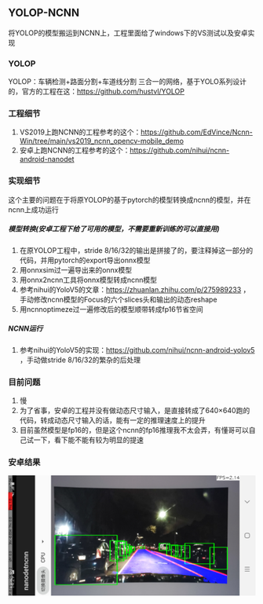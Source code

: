 ## YOLOP-NCNN
将YOLOP的模型搬运到NCNN上，工程里面给了windows下的VS测试以及安卓实现
### YOLOP
YOLOP：车辆检测+路面分割+车道线分割 三合一的网络，基于YOLO系列设计的，官方的工程在这：https://github.com/hustvl/YOLOP
### 工程细节
1. VS2019上跑NCNN的工程参考的这个：https://github.com/EdVince/Ncnn-Win/tree/main/vs2019_ncnn_opencv-mobile_demo
2. 安卓上跑NCNN的工程参考的这个：https://github.com/nihui/ncnn-android-nanodet
### 实现细节
这个主要的问题在于将原YOLOP的基于pytorch的模型转换成ncnn的模型，并在ncnn上成功运行
##### 模型转换(安卓工程下给了可用的模型，不需要重新训练的可以直接用)
1. 在原YOLOP工程中，stride 8/16/32的输出是拼接了的，要注释掉这一部分的代码，并用pytorch的export导出onnx模型
2. 用onnxsim过一遍导出来的onnx模型
3. 用onnx2ncnn工具将onnx模型转成ncnn模型
4. 参考nihui的YoloV5的文章：https://zhuanlan.zhihu.com/p/275989233 ，手动修改ncnn模型的Focus的六个slices头和输出的动态reshape
5. 用ncnnoptimeze过一遍修改后的模型顺带转成fp16节省空间
##### NCNN运行
1. 参考nihui的YoloV5的实现：https://github.com/nihui/ncnn-android-yolov5 ，手动做stride 8/16/32的繁杂的后处理
### 目前问题
1. 慢
2. 为了省事，安卓的工程并没有做动态尺寸输入，是直接转成了640×640跑的代码，转成动态尺寸输入的话，能有一定的推理速度上的提升
3. 目前虽然模型是fp16的，但是这个ncnn的fp16推理我不太会弄，有懂哥可以自己试一下，看下能不能有较为明显的提速
### 安卓结果
![image](https://github.com/EdVince/YOLOP-NCNN/blob/main/res2.jpg)
